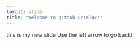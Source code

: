 ```yaml
---
layout: slide
title: "Welcome to github urielux!"
---
```

this is my new slide
Use the left arrow to go back!